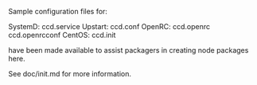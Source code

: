 Sample configuration files for:

SystemD: ccd.service
Upstart: ccd.conf
OpenRC:  ccd.openrc
         ccd.openrcconf
CentOS:  ccd.init

have been made available to assist packagers in creating node packages here.

See doc/init.md for more information.
